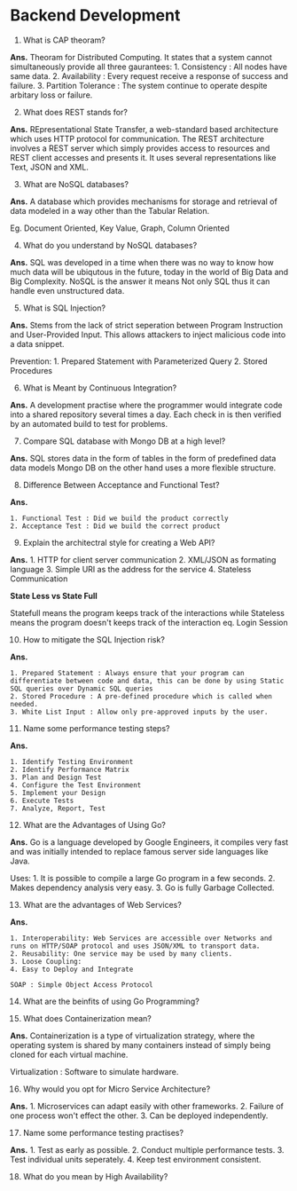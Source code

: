 # Backend Development

1. What is CAP theoram?

**Ans.** Theoram for Distributed Computing. It states that a system cannot simultaneously provide all three gaurantees:
    1. Consistency          : All nodes have same data.
    2. Availability         : Every request receive a response of success and failure.
    3. Partition Tolerance  : The system continue to operate despite arbitary loss or failure.

2. What does REST stands for?

**Ans.** REpresentational State Transfer, a web-standard based architecture which uses HTTP protocol for communication. The REST architecture involves a REST server which simply provides access to resources and REST client accesses and presents it. It uses several representations like Text, JSON and XML.

3. What are NoSQL databases?

**Ans.** A database which provides mechanisms for storage and retrieval of data modeled in a way other than the Tabular Relation.

Eg. Document Oriented, Key Value, Graph, Column Oriented

4. What do you understand by NoSQL databases?

**Ans.** SQL was developed in a time when there was no way to know how much data will be ubiqutous in the future, today in the world of Big Data and Big Complexity. NoSQL is the answer it means Not only SQL thus it can handle even unstructured data.

5. What is SQL Injection?

**Ans.** Stems from the lack of strict seperation between Program Instruction and User-Provided Input. This allows attackers to inject malicious code into a data snippet.

Prevention:
    1. Prepared Statement with Parameterized Query
    2. Stored Procedures

6. What is Meant by Continuous Integration?

**Ans.** A development practise where the programmer would integrate code into a shared repository several times a day. Each check in is then verified by an automated build to test for problems.

7. Compare SQL database with Mongo DB at a high level?

**Ans.** SQL stores data in the form of tables in the form of predefined data data models Mongo DB on the other hand uses a more flexible structure.

8. Difference Between Acceptance and Functional Test?

**Ans.** 

    1. Functional Test : Did we build the product correctly
    2. Acceptance Test : Did we build the correct product

9. Explain the architectral style for creating a Web API?

**Ans.** 
    1. HTTP for client server communication
    2. XML/JSON as formating language
    3. Simple URI as the address for the service
    4. Stateless Communication

**State Less vs State Full**

Statefull means the program keeps track of the interactions while Stateless means the program doesn't keeps track of the interaction eq. Login Session

10. How to mitigate the SQL Injection risk?

**Ans.** 

    1. Prepared Statement : Always ensure that your program can differentiate between code and data, this can be done by using Static SQL queries over Dynamic SQL queries
    2. Stored Procedure : A pre-defined procedure which is called when needed.
    3. White List Input : Allow only pre-approved inputs by the user.

11. Name some performance testing steps?

**Ans.** 

    1. Identify Testing Environment
    2. Identify Performance Matrix
    3. Plan and Design Test
    4. Configure the Test Environment
    5. Implement your Design
    6. Execute Tests
    7. Analyze, Report, Test

12. What are the Advantages of Using Go?

**Ans.** Go is a language developed by Google Engineers, it compiles very fast and was initially intended to replace famous server side languages like Java.

Uses:
    1. It is possible to compile a large Go program in a few seconds.
    2. Makes dependency analysis very easy.
    3. Go is fully Garbage Collected.

13. What are the advantages of Web Services?

**Ans.** 

    1. Interoperability: Web Services are accessible over Networks and runs on HTTP/SOAP protocol and uses JSON/XML to transport data.
    2. Reusability: One service may be used by many clients.
    3. Loose Coupling:
    4. Easy to Deploy and Integrate

    SOAP : Simple Object Access Protocol

14. What are the beinfits of using Go Programming?

15. What does Containerization mean?

**Ans.** Containerization is a type of virtualization strategy, where the operating system is shared by many containers instead of simply being cloned for each virtual machine.

Virtualization : Software to simulate hardware.

16. Why would you opt for Micro Service Architecture?

**Ans.** 
    1. Microservices can adapt easily with other frameworks.
    2. Failure of one process won't effect the other.
    3. Can be deployed independently.

17. Name some performance testing practises?

**Ans.** 
    1. Test as early as possible.
    2. Conduct multiple performance tests.
    3. Test individual units seperately.
    4. Keep test environment consistent.

18. What do you mean by High Availability?